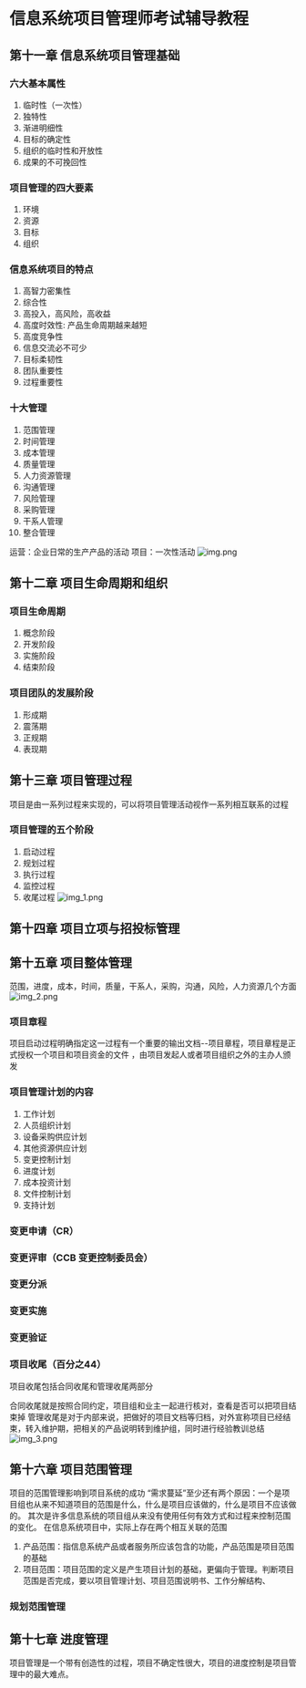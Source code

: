 # 信息系统项目管理师考试辅导教程

## 第十一章 信息系统项目管理基础

### 六大基本属性
1. 临时性（一次性）
2. 独特性
3. 渐进明细性
4. 目标的确定性
5. 组织的临时性和开放性
6. 成果的不可挽回性

### 项目管理的四大要素
1. 环境
2. 资源
3. 目标
4. 组织

### 信息系统项目的特点
1. 高智力密集性
2. 综合性
3. 高投入，高风险，高收益
4. 高度时效性: 产品生命周期越来越短
5. 高度竞争性
6. 信息交流必不可少
7. 目标柔韧性
8. 团队重要性
9. 过程重要性

### 十大管理
1. 范围管理
2. 时间管理
3. 成本管理
4. 质量管理
5. 人力资源管理
6. 沟通管理
7. 风险管理
8. 采购管理
9. 干系人管理
10. 整合管理

运营：企业日常的生产产品的活动
项目：一次性活动
![img.png](img.png)

## 第十二章 项目生命周期和组织

### 项目生命周期
1. 概念阶段
2. 开发阶段
3. 实施阶段
4. 结束阶段

### 项目团队的发展阶段
1. 形成期
2. 震荡期
3. 正规期
4. 表现期

## 第十三章 项目管理过程
项目是由一系列过程来实现的，可以将项目管理活动视作一系列相互联系的过程

### 项目管理的五个阶段
1. 启动过程
2. 规划过程
3. 执行过程
4. 监控过程
5. 收尾过程
![img_1.png](img_1.png)

## 第十四章 项目立项与招投标管理

## 第十五章 项目整体管理
范围，进度，成本，时间，质量，干系人，采购，沟通，风险，人力资源几个方面
![img_2.png](img_2.png)

### 项目章程
项目启动过程明确指定这一过程有一个重要的输出文档--项目章程，项目章程是正式授权一个项目和项目资金的文件
，由项目发起人或者项目组织之外的主办人颁发

### 项目管理计划的内容
1. 工作计划
2. 人员组织计划
3. 设备采购供应计划
4. 其他资源供应计划
5. 变更控制计划
6. 进度计划
7. 成本投资计划
8. 文件控制计划
9. 支持计划

### 变更申请（CR）
### 变更评审（CCB 变更控制委员会）
### 变更分派
### 变更实施
### 变更验证


### 项目收尾（百分之44）
项目收尾包括合同收尾和管理收尾两部分

合同收尾就是按照合同约定，项目组和业主一起进行核对，查看是否可以把项目结束掉
管理收尾是对于内部来说，把做好的项目文档等归档，对外宣称项目已经结束，转入维护期，把相关的产品说明转到维护组，同时进行经验教训总结
![img_3.png](img_3.png)

## 第十六章 项目范围管理
项目的范围管理影响到项目系统的成功
“需求蔓延”至少还有两个原因：一个是项目组也从来不知道项目的范围是什么，什么是项目应该做的，什么是项目不应该做的。
其次是许多信息系统的项目组从来没有使用任何有效方式和过程来控制范围的变化。
在信息系统项目中，实际上存在两个相互关联的范围
1. 产品范围：指信息系统产品或者服务所应该包含的功能，产品范围是项目范围的基础
2. 项目范围：项目范围的定义是产生项目计划的基础，更偏向于管理。判断项目范围是否完成，要以项目管理计划、项目范围说明书、工作分解结构、

### 规划范围管理

## 第十七章 进度管理
项目管理是一个带有创造性的过程，项目不确定性很大，项目的进度控制是项目管理中的最大难点。
